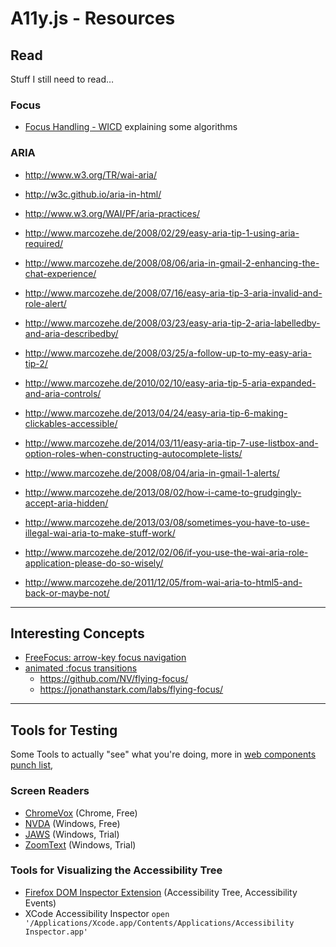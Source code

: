 # A11y.js - Resources


## Read

Stuff I still need to read…

### Focus

* [Focus Handling - WICD](http://www.w3.org/TR/WICD/#focus-handling) explaining some algorithms

### ARIA

* http://www.w3.org/TR/wai-aria/
* http://w3c.github.io/aria-in-html/
* http://www.w3.org/WAI/PF/aria-practices/

* http://www.marcozehe.de/2008/02/29/easy-aria-tip-1-using-aria-required/
* http://www.marcozehe.de/2008/08/06/aria-in-gmail-2-enhancing-the-chat-experience/
* http://www.marcozehe.de/2008/07/16/easy-aria-tip-3-aria-invalid-and-role-alert/
* http://www.marcozehe.de/2008/03/23/easy-aria-tip-2-aria-labelledby-and-aria-describedby/
* http://www.marcozehe.de/2008/03/25/a-follow-up-to-my-easy-aria-tip-2/
* http://www.marcozehe.de/2010/02/10/easy-aria-tip-5-aria-expanded-and-aria-controls/
* http://www.marcozehe.de/2013/04/24/easy-aria-tip-6-making-clickables-accessible/
* http://www.marcozehe.de/2014/03/11/easy-aria-tip-7-use-listbox-and-option-roles-when-constructing-autocomplete-lists/

* http://www.marcozehe.de/2008/08/04/aria-in-gmail-1-alerts/
* http://www.marcozehe.de/2013/08/02/how-i-came-to-grudgingly-accept-aria-hidden/
* http://www.marcozehe.de/2013/03/08/sometimes-you-have-to-use-illegal-wai-aria-to-make-stuff-work/
* http://www.marcozehe.de/2012/02/06/if-you-use-the-wai-aria-role-application-please-do-so-wisely/
* http://www.marcozehe.de/2011/12/05/from-wai-aria-to-html5-and-back-or-maybe-not/

---


## Interesting Concepts

* [FreeFocus: arrow-key focus navigation](https://github.com/Flamefork/freefocus)
* [animated :focus transitions](http://n12v.com/focus-transition/)
  * https://github.com/NV/flying-focus/
  * https://jonathanstark.com/labs/flying-focus/

---


## Tools for Testing

Some Tools to actually "see" what you're doing, more in [web components punch list](http://www.paciellogroup.com/blog/2014/09/web-components-punch-list/),


### Screen Readers

* [ChromeVox](www.chromevox.com) (Chrome, Free)
* [NVDA](http://www.nvaccess.org/) (Windows, Free)
* [JAWS](http://www.freedomscientific.com/Products/Blindness/JAWS) (Windows, Trial)
* [ZoomText](http://www.aisquared.com/zoomtext/more/zoomtext_magnifier_reader/) (Windows, Trial)


### Tools for Visualizing the Accessibility Tree

* [Firefox DOM Inspector Extension](https://addons.mozilla.org/en-US/firefox/addon/dom-inspector-6622/) (Accessibility Tree, Accessibility Events)
* XCode Accessibility Inspector `open '/Applications/Xcode.app/Contents/Applications/Accessibility Inspector.app'`


